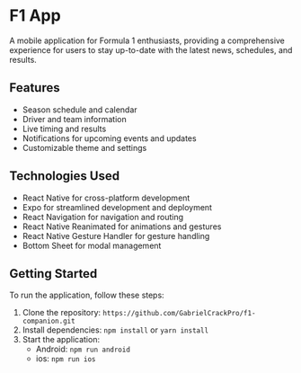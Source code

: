 # F1 App

A mobile application for Formula 1 enthusiasts, providing a comprehensive experience for users to stay up-to-date with the latest news, schedules, and results.

## Features

- Season schedule and calendar
- Driver and team information
- Live timing and results
- Notifications for upcoming events and updates
- Customizable theme and settings

## Technologies Used

- React Native for cross-platform development
- Expo for streamlined development and deployment
- React Navigation for navigation and routing
- React Native Reanimated for animations and gestures
- React Native Gesture Handler for gesture handling
- Bottom Sheet for modal management

## Getting Started

To run the application, follow these steps:

1. Clone the repository: `https://github.com/GabrielCrackPro/f1-companion.git`
2. Install dependencies: `npm install` or `yarn install`
3. Start the application:
   - Android: `npm run android`
   - ios: `npm run ios`
